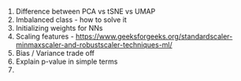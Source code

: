1. Difference between PCA vs tSNE vs UMAP
2. Imbalanced class - how to solve it
3. Initializing weights for NNs
4. Scaling features - https://www.geeksforgeeks.org/standardscaler-minmaxscaler-and-robustscaler-techniques-ml/
5. Bias / Variance trade off
6. Explain p-value in simple terms
7. 
